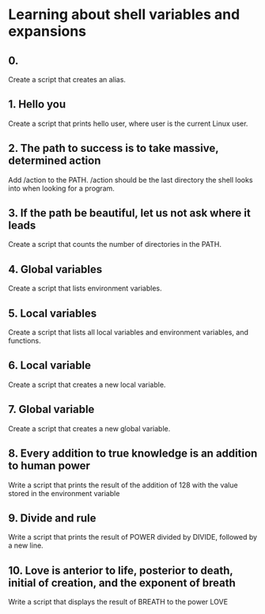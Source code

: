 # Learning about shell variables and expansions
## 0. <o>
Create a script that creates an alias.
## 1. Hello you
Create a script that prints hello user, where user is the current Linux user.
## 2. The path to success is to take massive, determined action
Add /action to the PATH. /action should be the last directory the shell looks into when looking for a program.
## 3. If the path be beautiful, let us not ask where it leads
Create a script that counts the number of directories in the PATH.
## 4. Global variables
Create a script that lists environment variables.
## 5. Local variables
Create a script that lists all local variables and environment variables, and functions.
## 6. Local variable
Create a script that creates a new local variable.
## 7. Global variable 
Create a script that creates a new global variable.
## 8. Every addition to true knowledge is an addition to human power
Write a script that prints the result of the addition of 128 with the value stored in the environment variable
## 9. Divide and rule
Write a script that prints the result of POWER divided by DIVIDE, followed by a new line.
## 10. Love is anterior to life, posterior to death, initial of creation, and the exponent of breath
Write a script that displays the result of BREATH to the power LOVE
